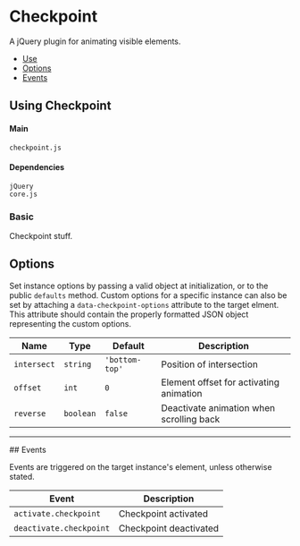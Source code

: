 # Checkpoint

A jQuery plugin for animating visible elements.

<!-- HEADER END -->

<!-- NAV START -->

* [Use](#use)
* [Options](#options)
* [Events](#events)

<!-- NAV END -->

<!-- DEMO BUTTON -->

## <a name="use"></a> Using Checkpoint


#### Main

```markup
checkpoint.js
```


#### Dependencies

```markup
jQuery
core.js
```

### Basic

Checkpoint stuff.



## <a name="options"></a> Options

Set instance options by passing a valid object at initialization, or to the public `defaults` method. Custom options for a specific instance can also be set by attaching a `data-checkpoint-options` attribute to the target elment. This attribute should contain the properly formatted JSON object representing the custom options.

| Name | Type | Default | Description |
| --- | --- | --- | --- |
| `intersect` | `string` | `'bottom-top'` | Position of intersection |
| `offset` | `int` | `0` | Element offset for activating animation |
| `reverse` | `boolean` | `false` | Deactivate animation when scrolling back |

<hr>
## <a name="events"></a> Events

Events are triggered on the target instance's element, unless otherwise stated.

| Event | Description |
| --- | --- |
| `activate.checkpoint` | Checkpoint activated |
| `deactivate.checkpoint` | Checkpoint deactivated |

